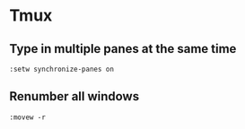 # Tmux

## Type in multiple panes at the same time
```
:setw synchronize-panes on
```

## Renumber all windows
```
:movew -r
```
